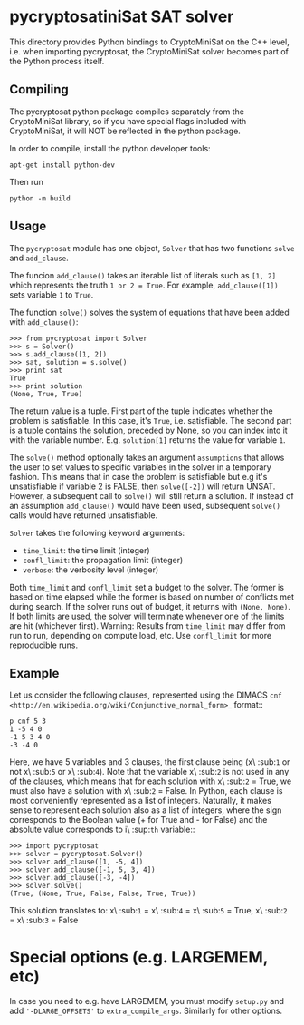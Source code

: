 # pycryptosatiniSat SAT solver

This directory provides Python bindings to CryptoMiniSat on the C++ level,
i.e. when importing pycryptosat, the CryptoMiniSat solver becomes part of the
Python process itself.

## Compiling
The pycryptosat python package compiles separately from the CryptoMiniSat library,
so if you have special flags included with CryptoMiniSat, it will NOT be reflected
in the python package.

In order to compile, install the python developer tools:

```
apt-get install python-dev
```

Then run

```
python -m build
```

## Usage

The `pycryptosat` module has one object, `Solver` that has two functions
`solve` and `add_clause`.

The funcion `add_clause()` takes an iterable list of literals such as
`[1, 2]` which represents the truth `1 or 2 = True`. For example,
`add_clause([1])` sets variable `1` to `True`.

The function `solve()` solves the system of equations that have been added
with `add_clause()`:

```
>>> from pycryptosat import Solver
>>> s = Solver()
>>> s.add_clause([1, 2])
>>> sat, solution = s.solve()
>>> print sat
True
>>> print solution
(None, True, True)
```

The return value is a tuple. First part of the tuple indicates whether the
problem is satisfiable. In this case, it's `True`, i.e. satisfiable. The second
part is a tuple contains the solution, preceded by None, so you can index into
it with the variable number. E.g. `solution[1]` returns the value for
variable `1`.

The `solve()` method optionally takes an argument `assumptions` that
allows the user to set values to specific variables in the solver in a temporary
fashion. This means that in case the problem is satisfiable but e.g it's
unsatisfiable if variable 2 is FALSE, then `solve([-2])` will return
UNSAT. However, a subsequent call to `solve()` will still return a solution.
If instead of an assumption `add_clause()` would have been used, subsequent
`solve()` calls would have returned unsatisfiable.

`Solver` takes the following keyword arguments:
  * `time_limit`: the time limit (integer)
  * `confl_limit`: the propagation limit (integer)
  * `verbose`: the verbosity level (integer)

Both `time_limit` and `confl_limit` set a budget to the solver. The former is based on time elapsed while the former is based on number of conflicts met during search. If the solver runs out of budget, it returns with `(None, None)`. If both limits are used, the solver will terminate whenever one of the limits are hit (whichever first). Warning: Results from `time_limit` may differ from run to run, depending on compute load, etc. Use `confl_limit` for more reproducible runs.

## Example

Let us consider the following clauses, represented using
the DIMACS `cnf <http://en.wikipedia.org/wiki/Conjunctive_normal_form>`_
format::

```
p cnf 5 3
1 -5 4 0
-1 5 3 4 0
-3 -4 0
```

Here, we have 5 variables and 3 clauses, the first clause being
(x\ :sub:`1`  or not x\ :sub:`5` or x\ :sub:`4`).
Note that the variable x\ :sub:`2` is not used in any of the clauses,
which means that for each solution with x\ :sub:`2` = True, we must
also have a solution with x\ :sub:`2` = False.  In Python, each clause is
most conveniently represented as a list of integers.  Naturally, it makes
sense to represent each solution also as a list of integers, where the sign
corresponds to the Boolean value (+ for True and - for False) and the
absolute value corresponds to i\ :sup:`th` variable::

```
>>> import pycryptosat
>>> solver = pycryptosat.Solver()
>>> solver.add_clause([1, -5, 4])
>>> solver.add_clause([-1, 5, 3, 4])
>>> solver.add_clause([-3, -4])
>>> solver.solve()
(True, (None, True, False, False, True, True))
```

This solution translates to: x\ :sub:`1` = x\ :sub:`4` = x\ :sub:`5` = True,
x\ :sub:`2` = x\ :sub:`3` = False

# Special options (e.g. LARGEMEM, etc)

In case you need to e.g. have LARGEMEM, you must modify `setup.py` and add `'-DLARGE_OFFSETS'` to `extra_compile_args`. Similarly for other options.
